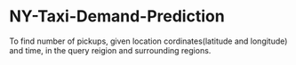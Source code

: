 # NY-Taxi-Demand-Prediction
To find number of pickups, given location cordinates(latitude and longitude) and time, in the query reigion and surrounding regions.
